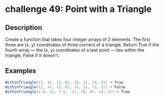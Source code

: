 # challenge 49: Point with a Triangle

## Description

Create a function that takes four integer arrays of 2 elements.
The first three are (x, y) coordinates of three corners of a triangle.
Return True if the fourth array — the (x, y) coordinates of a test point — lies within the triangle, False if it doesn't.

## Examples

```csharp
WithinTriangle((1, 4), (5, 6), (6, 1), (4, 5)) ➞ True
WithinTriangle((1, 4), (5, 6), (6, 1), (3, 2)) ➞ False
WithinTriangle((-6, 2), (-2, -2), (8, 4), (4, 2)) ➞ True
```
